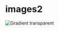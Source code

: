 # images2
![Gradient transparent](https://user-images.githubusercontent.com/78478397/229412670-87fa85a0-47ec-41f6-95d7-07f963830ef1.png)

